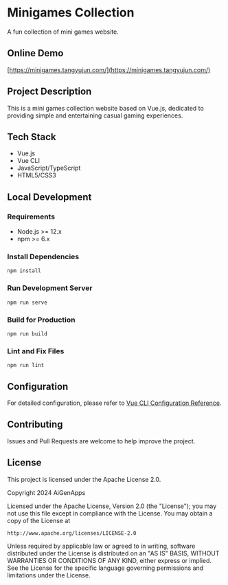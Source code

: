 # Minigames Collection

A fun collection of mini games website.

## Online Demo

[https://minigames.tangyujun.com/](https://minigames.tangyujun.com/)

## Project Description

This is a mini games collection website based on Vue.js, dedicated to providing simple and entertaining casual gaming experiences.

## Tech Stack

- Vue.js
- Vue CLI
- JavaScript/TypeScript
- HTML5/CSS3

## Local Development

### Requirements

- Node.js >= 12.x
- npm >= 6.x

### Install Dependencies
```
npm install
```

### Run Development Server
```
npm run serve
```

### Build for Production
```
npm run build
```

### Lint and Fix Files
```
npm run lint
```

## Configuration

For detailed configuration, please refer to [Vue CLI Configuration Reference](https://cli.vuejs.org/config/).

## Contributing

Issues and Pull Requests are welcome to help improve the project.

## License

This project is licensed under the Apache License 2.0.

Copyright 2024 AiGenApps

Licensed under the Apache License, Version 2.0 (the "License");
you may not use this file except in compliance with the License.
You may obtain a copy of the License at

    http://www.apache.org/licenses/LICENSE-2.0

Unless required by applicable law or agreed to in writing, software
distributed under the License is distributed on an "AS IS" BASIS,
WITHOUT WARRANTIES OR CONDITIONS OF ANY KIND, either express or implied.
See the License for the specific language governing permissions and
limitations under the License.
